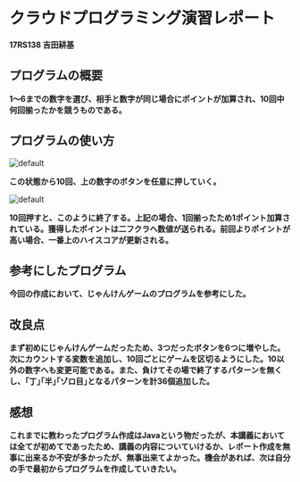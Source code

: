 # クラウドプログラミング演習レポート
<strong>17RS138 吉田耕基</strong>
## プログラムの概要
<strong>1～6までの数字を選び、相手と数字が同じ場合にポイントが加算され、10回中何回揃ったかを競うものである。</strong>
## プログラムの使い方
![default](https://user-images.githubusercontent.com/44153008/51667527-ac58c400-2003-11e9-9cd1-7245f5ce9357.PNG)

<strong>この状態から10回、上の数字のボタンを任意に押していく。</strong>

![default](https://user-images.githubusercontent.com/44153008/51715307-7e16cb00-207b-11e9-80bc-9e6a8d0155b7.PNG)

<strong>10回押すと、このように終了する。上記の場合、1回揃ったため1ポイント加算されている。獲得したポイントは二フクラへ数値が送られる。前回よりポイントが高い場合、一番上のハイスコアが更新される。</strong>

## 参考にしたプログラム
<strong>今回の作成において、じゃんけんゲームのプログラムを参考にした。</strong>
## 改良点
<strong>まず初めにじゃんけんゲームだったため、3つだったボタンを6つに増やした。次にカウントする変数を追加し、10回ごとにゲームを区切るようにした。10以外の数字へも変更可能である。また、負けてその場で終了するパターンを無くし、｢丁｣｢半｣｢ゾロ目｣となるパターンを計36個追加した。</strong>
## 感想
<strong>これまでに教わったプログラム作成はJavaという物だったが、本講義においては全てが初めてであったため、講義の内容についていけるか、レポート作成を無事に出来るか不安が多かったが、無事出来てよかった。機会があれば、次は自分の手で最初からプログラムを作成していきたい。</strong>

